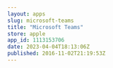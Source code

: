 ```yaml
---
layout: apps
slug: microsoft-teams
title: "Microsoft Teams"
store: apple
app_id: 1113153706
date: 2023-04-04T18:13:06Z
published: 2016-11-02T21:19:53Z
---
```

